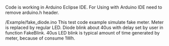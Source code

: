 Code is working in Arduino Eclipse IDE. For Using with Arduino IDE need to remove arduino.h header.

/Example/fake_diode.ino
This test code example simulate fake meter. 
Meter is replaced by regular LED.
Diode blink about 40us with delay set by user in function FakeBlink.
40us LED blink is typical amount of time generated by meter, because of consume 1Wh.